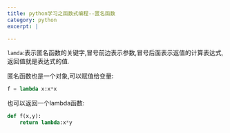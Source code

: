 ```yaml
---
title: python学习之函数式编程--匿名函数
category: python
excerpt: |

---
```


`lamda`:表示匿名函数的关键字,冒号前边表示参数,冒号后面表示返值的计算表达式,返回值就是表达式的值.

匿名函数也是一个对象,可以赋值给变量:
```python
f = lambda x:x*x
```

也可以返回一个lambda函数:
```python
def f(x,y):
    return lambda:x*y
```

